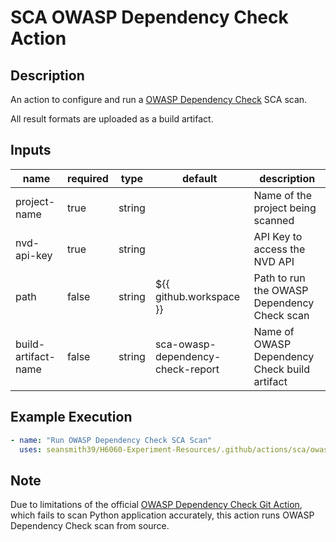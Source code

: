 # SCA OWASP Dependency Check Action

## Description

An action to configure and run a [OWASP Dependency Check](https://owasp.org/www-project-dependency-check/) SCA scan.

All result formats are uploaded as a build artifact.

## Inputs

| name                | required | type   | default                           | description                                   |
| ------------------- | -------- | ------ | --------------------------------- | --------------------------------------------- |
| project-name        | true     | string |                                   | Name of the project being scanned             |
| nvd-api-key         | true     | string |                                   | API Key to access the NVD API                 |
| path                | false    | string | ${{ github.workspace }}           | Path to run the OWASP Dependency Check scan   |
| build-artifact-name | false    | string | sca-owasp-dependency-check-report | Name of OWASP Dependency Check build artifact |

## Example Execution

```yaml
- name: "Run OWASP Dependency Check SCA Scan"
  uses: seansmith39/H6060-Experiment-Resources/.github/actions/sca/owasp-dependency-check
```

## Note

Due to limitations of the official [OWASP Dependency Check Git Action](https://github.com/jeremylong/DependencyCheck), which fails to scan Python application accurately, this action runs OWASP Dependency Check scan from source.
